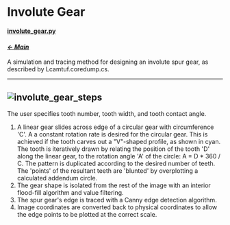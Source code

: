 # Involute Gear

**[involute_gear.py](involute_gear.py)**

#### _[&larr; Main](index.md)_

A simulation and tracing method for designing an involute spur gear, as described by Lcamtuf.coredump.cs.

---
![involute_gear_steps](https://github.com/user-attachments/assets/03c3e843-4c55-4504-bb1c-051f6ccfbed6)
---
The user specifies tooth number, tooth width, and tooth contact angle.
1. A linear gear slides across edge of a circular gear with circumference 'C'. A a constant rotation rate is desired for the circular gear. This is achieved if the tooth carves out a "V"-shaped profile, as shown in cyan. The tooth is iteratively drawn by relating the position of the tooth 'D' along the linear gear, to the rotation angle 'A' of the circle: A = D * 360 / C. The pattern is duplicated according to the desired number of teeth. The 'points' of the resultant teeth are 'blunted' by overplotting a calculated addendum circle.
2. The gear shape is isolated from the rest of the image with an interior flood-fill algorithm and value filtering.
3. The spur gear's edge is traced with a Canny edge detection algorithm.
4. Image coordinates are converted back to physical coordinates to allow the edge points to be plotted at the correct scale.
